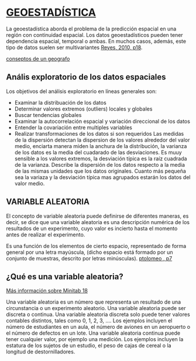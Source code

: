# [GEOESTADÍSTICA](https://github.com/HWMuyulema/Curso-R_project/blob/master/docs/geoestadistica.pdf)

La geoestadística aborda el problema de la predicción espacial en una región con continuidad espacial. Los datos geoestadísticos pueden tener dependencia espacial, temporal o ambas. En muchos casos, además, este tipo de datos suelen ser multivariantes [Reyes, 2010, p18](http://bdigital.unal.edu.co/6329/1/1832260.2011.pdf).

[conseptos de un geografo](https://acolita.com/geoestadistica-interpolacion-con-kriging/)

## Anális exploratorio de los datos espaciales

Los objetivos del análisis exploratorio en líneas generales son:


* Examinar la distribuación de los datos
* Determinar valores extremos (outliers) locales y globales
* Buscar tendencias globales 
* Examinar la autocorrelación espacial y variación direccional de los datos
* Entender la covariación entre multiples variables
* Realizar transformaciones de los datos si son requeridos
 Las medidas de la dispersión detectan la dispersion de los valores alrededor del valor medio, enciarta manera miden la anchura de la distribución, la varianza de los datos es la media del cuadarado de las desviaciones. Es muuy sensible a los valores extremos, la desviación típica es la raíz cuadrada de la varianza. Describe la dispersión de los datos respecto a la media de las mismas unidades  que los datos originales. Cuanto más pequeña sea la variaza y la desviación típica mas agrupados estarán los datos del valor medio.

## VARIABLE ALEATORIA 


El concepto de variable aleatoria puede definirse de diferentes maneras, es decir, se dice que una variable aleatoria es una descripción numérica de los resultados de un experimento, cuyo valor es
incierto hasta el momento antes de realizar el experimento. 

Es una función de los elementos de cierto espacio, representado de forma general por una letra mayúscula, (dicho espacio está formado
por un conjunto de muestras, descrito por letras minúsculas). [ptolomeo , p7](http://www.ptolomeo.unam.mx:8080/xmlui/bitstream/handle/132.248.52.100/861/A5.pdf?sequence=5) 

## ¿Qué es una variable aleatoria?
[Más información sobre Minitab 18 ](https://support.minitab.com/es-mx/minitab/18/help-and-how-to/probability-distributions-and-random-data/supporting-topics/data/random-variable/)


Una variable aleatoria es un número que representa un resultado de una circunstancia o un experimento aleatorio. Una variable aleatoria puede ser discreta o continua. Una variable aleatoria discreta solo puede tener valores contables distintos, tales como 0, 1, 2, 3, …. Los ejemplos incluyen el número de estudiantes en un aula, el número de aviones en un aeropuerto o el número de defectos en un lote. Una variable aleatoria continua puede tener cualquier valor, por ejemplo una medición. Los ejemplos incluyen la estatura de los sujetos de un estudio, el peso de cajas de cereal o la longitud de destornilladores.

